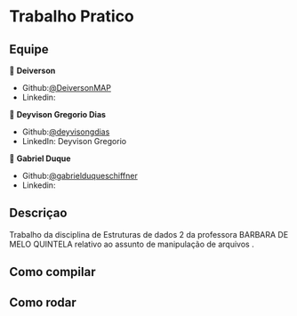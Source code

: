 # Trabalho Pratico 

## Equipe

👤 **Deiverson**

* Github:[@DeiversonMAP](https://github.com/DeiversonMAP) 
* Linkedin: 


👤 **Deyvison Gregorio Dias**

* Github:[@deyvisongdias](https://github.com/deyvisongdias)
* LinkedIn: Deyvison Gregorio

👤 **Gabriel Duque**

* Github:[@gabrielduqueschiffner](https://github.com/gabrielduqueschiffner)
* Linkedin: 


## Descriçao
Trabalho da disciplina de Estruturas de dados 2 da professora BARBARA DE MELO QUINTELA relativo ao assunto de manipulação de arquivos .

## Como compilar

## Como rodar
